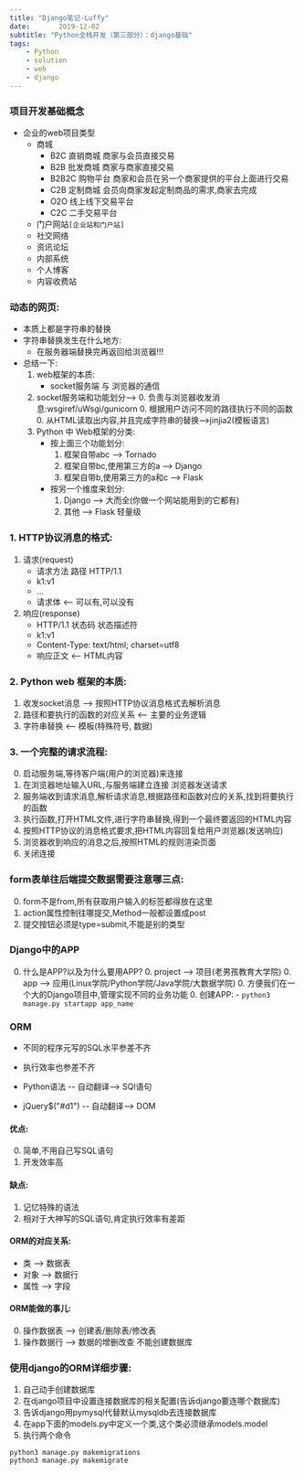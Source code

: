```yaml
---
title: "Django笔记-Luffy"
date:       2019-12-02
subtitle: "Python全栈开发（第三部分）：django基础"
tags:
	- Python
	- solution
	- web
	- django
---
```









### 项目开发基础概念
- 企业的web项目类型
    - 商城
        - B2C 直销商城 商家与会员直接交易
        - B2B 批发商城 商家与商家直接交易
        - B2B2C 购物平台 商家和会员在另一个商家提供的平台上面进行交易
        - C2B 定制商城 会员向商家发起定制商品的需求,商家去完成
        - O2O 线上线下交易平台
        - C2C 二手交易平台
    - 门户网站`[企业站和门户站]`
    - 社交网络
    - 资讯论坛
    - 内部系统
    - 个人博客
    - 内容收费站



### 动态的网页:
- 本质上都是字符串的替换
- 字符串替换发生在什么地方:
    - 在服务器端替换完再返回给浏览器!!!
- 总结一下:
    1. web框架的本质:
        - socket服务端 与 浏览器的通信
    2. socket服务端和功能划分-->
        0. 负责与浏览器收发消息:wsgiref/uWsgi/gunicorn
        0. 根据用户访问不同的路径执行不同的函数
        0. 从HTML读取出内容,并且完成字符串的替换-->jinjia2(模板语言)
    3. Python 中 Web框架的分类:
        - 按上面三个功能划分:
            1. 框架自带abc  --> Tornado
            2. 框架自带bc,使用第三方的a  --> Django
            3. 框架自带b,使用第三方的a和c  --> Flask
        - 按另一个维度来划分:
            1. Django --> 大而全(你做一个网站能用到的它都有)
            2. 其他 --> Flask 轻量级



### 1. HTTP协议消息的格式:

1. 请求(request)
    - 请求方法 路径 HTTP/1.1
    - k1:v1
    - ...
    - 请求体     <-- 可以有,可以没有
2. 响应(response)
    - HTTP/1.1 状态码 状态描述符
    - k1:v1
    - Content-Type: text/html; charset=utf8
    - 响应正文 <-- HTML内容

### 2. Python web 框架的本质:

1. 收发socket消息   --> 按照HTTP协议消息格式去解析消息
1. 路径和要执行的函数的对应关系 <-- 主要的业务逻辑
1. 字符串替换 <-- 模板(特殊符号, 数据)

### 3. 一个完整的请求流程:

0. 启动服务端,等待客户端(用户的浏览器)来连接
0. 在浏览器地址输入URL,与服务端建立连接 浏览器发送请求
0. 服务端收到请求消息,解析请求消息,根据路径和函数对应的关系,找到将要执行的函数
0. 执行函数,打开HTML文件,进行字符串替换,得到一个最终要返回的HTML内容
0. 按照HTTP协议的消息格式要求,把HTML内容回复给用户浏览器(发送响应)
0. 浏览器收到响应的消息之后,按照HTML的规则渲染页面
0. 关闭连接

### form表单往后端提交数据需要注意哪三点:
0. form不是from,所有获取用户输入的标签都得放在这里
0. action属性控制往哪提交,Method一般都设置成post
0. 提交按钮必须是type=submit,不能是别的类型

### Django中的APP
0. 什么是APP?以及为什么要用APP?
    0. project  --> 项目(老男孩教育大学院)
    0. app  --> 应用(Linux学院/Python学院/Java学院/大数据学院)
    0. 方便我们在一个大的Django项目中,管理实现不同的业务功能
    0. 创建APP:
        - `python3 manage.py startapp app_name`
    
    
### ORM
- 不同的程序元写的SQL水平参差不齐
- 执行效率也参差不齐

- Python语法 -- 自动翻译--> SQl语句
- jQuery$("#d1")  -- 自动翻译--> DOM

#### 优点:
0. 简单,不用自己写SQL语句
0. 开发效率高

#### 缺点:
1. 记忆特殊的语法
2. 相对于大神写的SQL语句,肯定执行效率有差距


#### ORM的对应关系:    
- 类   --> 数据表
- 对象   --> 数据行
- 属性   --> 字段

#### ORM能做的事儿:
0. 操作数据表    --> 创建表/删除表/修改表
0. 操作数据行    --> 数据的增删改查
不能创建数据库
    
### 使用django的ORM详细步骤:
1. 自己动手创建数据库    
2. 在django项目中设置连接数据库的相关配置(告诉django要连哪个数据库)
3. 告诉django用pymysql代替默认mysqldb去连接数据库    
4. 在app下面的models.py中定义一个类,这个类必须继承models.model
5. 执行两个命令
```shell
python3 manage.py makemigrations
python3 manage.py makemigrate
```



















